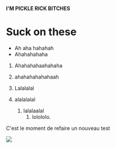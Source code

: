 **I'M PICKLE RICK BITCHES**

# Suck on these

* Ah aha hahahah
* Ahahahahaha

1. Ahahahahaahahaha
1. ahahahahahahaah
 
1. Lalalalal
1. alalalalal
	1. lalalaalal
		1. lolololo.

C'est le moment de refaire un nouveau test

![](https://media1.tenor.com/images/d71127d6086a918f1deb3fe54a5959e0/tenor.gif)
